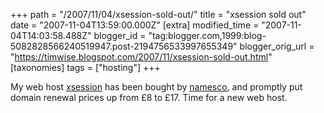 +++
path = "/2007/11/04/xsession-sold-out/"
title = "xsession sold out"
date = "2007-11-04T13:59:00.000Z"
[extra]
modified_time = "2007-11-04T14:03:58.488Z"
blogger_id = "tag:blogger.com,1999:blog-5082828566240519947.post-2194756533997655349"
blogger_orig_url = "https://timwise.blogspot.com/2007/11/xsession-sold-out.html"
[taxonomies]
tags = ["hosting"]
+++

My web host [xsession](http://xsession.com/) has been bought by [namesco](http://www.names.co.uk/), and promptly put domain renewal prices up from £8 to £17\. Time for a new web host.
